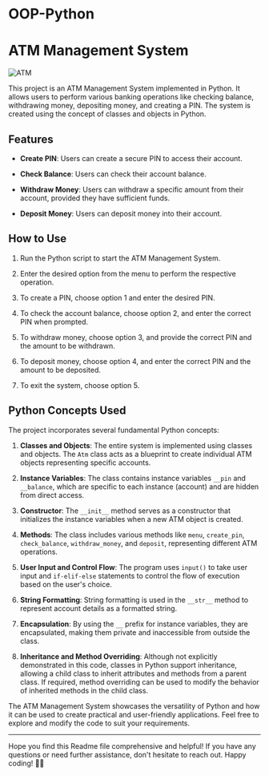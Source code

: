 # OOP-Python
# ATM Management System

![ATM](https://image.shutterstock.com/image-photo/modern-atm-machine-260nw-623155936.jpg)

This project is an ATM Management System implemented in Python. It allows users to perform various banking operations like checking balance, withdrawing money, depositing money, and creating a PIN. The system is created using the concept of classes and objects in Python.

## Features

- **Create PIN**: Users can create a secure PIN to access their account.

- **Check Balance**: Users can check their account balance.

- **Withdraw Money**: Users can withdraw a specific amount from their account, provided they have sufficient funds.

- **Deposit Money**: Users can deposit money into their account.

## How to Use

1. Run the Python script to start the ATM Management System.

2. Enter the desired option from the menu to perform the respective operation.

3. To create a PIN, choose option 1 and enter the desired PIN.

4. To check the account balance, choose option 2, and enter the correct PIN when prompted.

5. To withdraw money, choose option 3, and provide the correct PIN and the amount to be withdrawn.

6. To deposit money, choose option 4, and enter the correct PIN and the amount to be deposited.

7. To exit the system, choose option 5.

## Python Concepts Used

The project incorporates several fundamental Python concepts:

1. **Classes and Objects**: The entire system is implemented using classes and objects. The `Atm` class acts as a blueprint to create individual ATM objects representing specific accounts.

2. **Instance Variables**: The class contains instance variables `__pin` and `__balance`, which are specific to each instance (account) and are hidden from direct access.

3. **Constructor**: The `__init__` method serves as a constructor that initializes the instance variables when a new ATM object is created.

4. **Methods**: The class includes various methods like `menu`, `create_pin`, `check_balance`, `withdraw_money`, and `deposit`, representing different ATM operations.

5. **User Input and Control Flow**: The program uses `input()` to take user input and `if-elif-else` statements to control the flow of execution based on the user's choice.

6. **String Formatting**: String formatting is used in the `__str__` method to represent account details as a formatted string.

7. **Encapsulation**: By using the `__` prefix for instance variables, they are encapsulated, making them private and inaccessible from outside the class.

8. **Inheritance and Method Overriding**: Although not explicitly demonstrated in this code, classes in Python support inheritance, allowing a child class to inherit attributes and methods from a parent class. If required, method overriding can be used to modify the behavior of inherited methods in the child class.

The ATM Management System showcases the versatility of Python and how it can be used to create practical and user-friendly applications. Feel free to explore and modify the code to suit your requirements.

---

Hope you find this Readme file comprehensive and helpful! If you have any questions or need further assistance, don't hesitate to reach out. Happy coding! 🚀🐍
